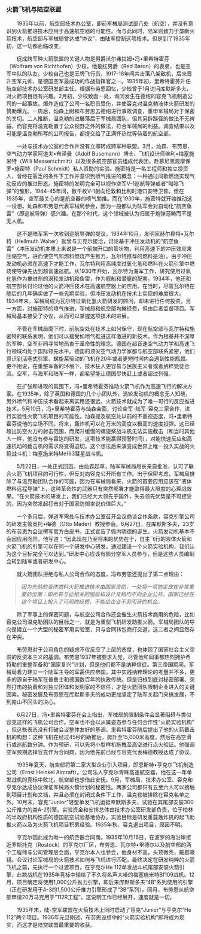 ### 火箭飞机与陆空联盟

　　1935年以前，航空部技术办公室，即前军械局测试部八处（航空），并没有意识到火箭推进技术应用于高速航空器的可能性。而与此同时，陆军则致力于垄断火箭技术，航空部与军械局曾达成“协议”，由陆军控制这项技术。但是到了1935年初，这一切都面临改变。

　　促成跨军种火箭联盟的关键人物是男爵沃尔弗拉姆•冯•里希特霍芬（Wolfram von Richthofen）少校，他是红男爵（Red Baron）的表弟，也是空军中队的队友。少校自己也是王牌飞行员，1917-18年间共击落八架敌机，后来晋升空军元帅，是德国空军最成功的作战指挥官之一。1935年初，里希特霍芬升任航空部技术办公室研发部主任。根据布劳恩回忆，少校曾于1月访问库默斯多夫，对火箭项目很有兴趣。2月初，少校致函一处，询问发生在德绍的容克飞机制造公司的一起事故。爆炸造成了公司一名职员受伤，并使容克对温克勒液体火箭研发的赞助曝光。一周后，灿森上尉和布劳恩去德绍进行事故调查，重申军械局对于保密的关切。二人推断，温克勒的进展落后于军械局团队，但其另辟蹊径的做法不无裨益。而容克将温克勒置于公众视野之外的做法，符合军械局的利益。调查结果以及可能是温克勒所写的公司报告，都提交给了正满怀热忱等待着的航空部。

　　一处与技术办公室的合作并没有立即转成跨军种联盟。3月，灿森、布劳恩、空气动力学家阿道夫•布泽曼（Adolf Busemann）博士、飞机设计师维利•梅塞施米特（Willi Messerschmitt）以及很多航空部官员组成代表团，赴慕尼黑观摩保罗•施密特（Paul Schmidt）私人资助的实验。施密特是一名工程师和独立投资人，曾经在匮乏的条件下工作并意识到喷气推进的概念：一种通过间歇燃烧实现气动反应的推进形态。施密特的发明完全可以视作空军V-1巡航导弹或者“嗡嗡飞弹”的雏形，1944-45年间，数千枚V-1射向伦敦和比利时港口安特卫普。但在1935年，空军最关心的是航空器的喷气助推。而在1930年，施密特就开始推动这一设想。灿森和布劳恩代表军械局参会，因为一般都认为陆军会对自动化“航空鱼雷”（即巡航导弹）感兴趣。在那个时代，这个领域被认为归属于炮弹范畴而不是无人机。

　　这不是陆军第一次收到巡航导弹的提议。1934年10月，发明家赫尔穆特•瓦尔特（Hellmuth Walter）就曾与贝克尔接洽，讨论基于冲压发动机的“航空鱼雷”（冲压发动机本质上来说是一个前端开口的管状物，利用高速下的冲压效应来压缩空气，进而使空气和燃料燃烧产生推力，瓦尔特推荐的燃料是油）。由于冲压发动机必须在高速下才能工作，瓦尔特利用高纯度过氧化氢和燃料在火箭引擎中燃烧使导弹先达到超音速巡航。从1930年开始，瓦尔特为海军工作，研究使用过氧化氢作为推进剂的涡轮发动机和鱼雷，作为舰船和潜艇的配套。1934年，他还和航空部长讨论过他的火箭冲压技术在高速航空器上的应用。在当时，尽管瓦尔特在随后的几年确实做了一些先期实验，但冲压发动机在技术上实现的难度很大。1934年末，军械局成为瓦尔特过氧化氢火箭研发的顾问，却未进行任何投资。另一方面，对施密特的喷气推进，军械局和航空部均摊经费，但由后者监督项目。军械局基本接受了协议，从而可以掌握这项技术的进展。

　　不管在军械局麾下时，前航空处在技术上如何保守，现在航空部与瓦尔特和施密特的联系表明，他们可以接受如喷气推进这样激进的新技术。作为根基并不深厚的军种，空军非同寻常地热衷于革命性的理念。德国在超音速空气动力学和高速飞行领域均处于国际领先水平。德国的顶尖空气动力学家都与航空部联系紧密，他们意识到活塞式引擎、螺旋桨驱动的飞机在20年或者更短时间内会遇到性能瓶颈。更不用说，在重整军备的环境下，技术狂人更容易与民族主义者或者纳粹党徒合流。空军，与海军和陆军一样，都希望能让德国尽快赶上或者超过列强。

　　在扩张和进取的氛围下，冯•里希特霍芬推动火箭飞机作为高速飞行的解决方案。在1935年，除了英国和德国的几个小团队外，涡轮发动机的概念无人知晓，另外喷气和冲压技术看起来离实用还很远，火箭技术就成为了唯一可行的反应推进技术。5月10日，冯•里希特霍芬与灿森会面，讨论空军-陆军-容克三家合作，进行实验性火箭飞机项目的可能性。灿森提及航空处以前的不重视态度，冯•里希特霍芬说他的立场不同。将来，轰炸机可以在万米的高度以极高的速度投弹。这已经超出防空火力的射击范围，而爬升缓慢的螺旋桨战斗机无法实施截击（和当时其他人一样，他没有参与雷达的研发，这项技术能赢得预警时间），对能快速反应和高速机动的截击机的需求将变得迫切。这个想法后来演变成世界上唯一投入实战的火箭战斗机：梅塞施米特Me163彗星战斗机。

　　5月22日，一处正式回函。由灿森起草，陆军军械局局长亲自批准，认可了联合火箭飞机项目的可行性，但反对向容克公开所有工作。出于保密考虑，军械局排除了与温克勒团队合作的可能，因为在军械局看来，火箭的首要应用应该在“液体燃料远程导弹”上，这种革命性的武器只有突然部署才能取得最大限度的心理战效果。“在火箭技术的研发上，我们已经大大领先于国外，失去领先优势是不可接受的，因为突然发起打击对于国家防御来说价值巨大。”

　　一个多月后，弹道军需处与技术办公室召开会议商谈合作条款，容克引擎公司的研发主管奥托•梅德（Otto Mader）教授参会。6月27日，在库默斯多夫，23岁的布劳恩为会议撰写官方白皮书，正式宣告了佩内明德的诞生。火箭发动机基本不会因应用而异，他写道：“因此现在乃至将来的优势在于，自主飞行的液体火箭和火箭飞机的引擎可以在同一个研发中心研发。通过建设一个火箭实验机构，我们认为这个目标完全可以达到。”研发中心应该有部分空军人员参与，但是这些人员编制会转到陆军或者研发中心。

　　就火箭团队拒绝与私人公司合作的态度，冯布劳恩还提出了第二点理由：

> *因为先前的液体燃料火箭推进技术由国家资助，一处将一项协定放在非常重要的位置：即所有与此相关的图纸和设计文档均不向企业公开。国家已经在这个项目上投入了可观的经费，不能给企业不劳而获的机会。*

　　除了军事上的保密问题，与航空公司合作还会催生火箭技术商用的危险，比如容克公司温克勒团队的目标之一，就是为重型飞机研发助推火箭。军械局团队的导向是建立一个大型的秘密军用实验室，只与合同转包商打交道。这二者之间显然存在冲突。

　　布劳恩对于公司角色的疑虑不仅反应了上层的态度，也体现了国家社会主义空洞的反资本主义的基调。布劳恩1937年被要求入党，尽管他和同事都热烈拥护希特勒的重整军备和“国家复兴”计划，但是他们都不是纳粹信徒。第三帝国期间，军械局着力建立一个陆军主导的军需供应帝国，其中实践纳粹理论的考量并不多，更多的源自于陆军在普鲁士和德国数百年的执政传统。但是归根到底对秘密部署、突然打击的执着和对独立团体和发明家的不信任，才是火箭团队限制企业进入的关键因素。秘密发展及布劳恩在库默斯多夫的成功更加坚定了陆军关起门来搞发展，不到南山不回头的决心。

　　6月27日，冯•里希特霍芬在会上指出，军械局的限制条件会显著阻碍与类似容克这样的飞机公司合作。空军也不会以从属姿态参与任何合作性“火箭实验机构” ，但这些表态没有打破会议整体友好的基调。里希特霍芬随后提出了他的火箭截击机的构想：这种飞机在经过45秒的助推后，爬升至15,000米高度，然后在高空滑行或巡航数分钟。作为预研，可以先将小型样机拖拽至高空进行点火验证。他强调空军预期选择容克作为合同商，因为他先前已经与容克代表梅德教授达成了协议。

　　1935年夏天，航空部将第二家大型企业引入项目，即恩斯特•亨克尔飞机制造公司（Ernst Heinkel Aircraft）。公司法人亨克尔青睐高速航空器，他在这一年单发战机的竞标中败北，航空部也想借此安抚。9月，军械局、技术办公室、容克和亨克尔达成协议保证军械局火箭计划的秘密性。两家公司都只有五至六人可以接触到项目计划和文档，并且必须在封闭式条件下工作，温克勒被排除在容克名单之外。10月末，容克“Junior”轻型单发飞机运抵库默斯多夫，试验在其尾部安装300公斤推力的类A-2引擎。实验资金和安排总体由技术办公室研发部负责，位于柏林的半政府机构性质的德国航空试验基地协办。实验目标是研发重载轰炸机的起飞助推火箭以及为火箭飞机项目积累经验。1935年秋，容克退出项目，原因不明。

　　亨克尔因此成为唯一的航空器合同商。1935年10月16日，在波罗的海沿岸接近罗斯托克（Rostock）的亨克尔厂区，布劳恩、瓦尔特•里德尔以及航空部的两个工程师与公司管理层会面，亨克尔本人也参会，他身材不高，头顶微秃，戴着眼镜。会议讨论军械局的火箭技术如何与飞机进行匹配。最终决定在研发纯粹的火箭飞机之前，先执行一个过渡项目。在亨克尔He 112单发战斗机尾部安装火箭引擎，此款战机在1935年竞标中输给了不久将名声大噪的梅塞施米特Bf109战机。12月，项目确定将使用1,000公斤推力引擎，即后来库默斯多夫“4B”系列使用的引擎（正在研发用于A-3的1,500公斤推力引擎形成了“3B”系列）。同月，布劳恩从航空部申请20万马克用于“112R工程”，这说明工作已经展开，速度就是一切。

　　1935年末，陆-空军联盟在火箭技术上同时启动了容克“Junior”与亨克尔“He 112”两个项目。1936年元旦刚过，布劳恩设想中的“火箭实验机构”即将成为现实，而这才是陆空联盟最重要的收获。
